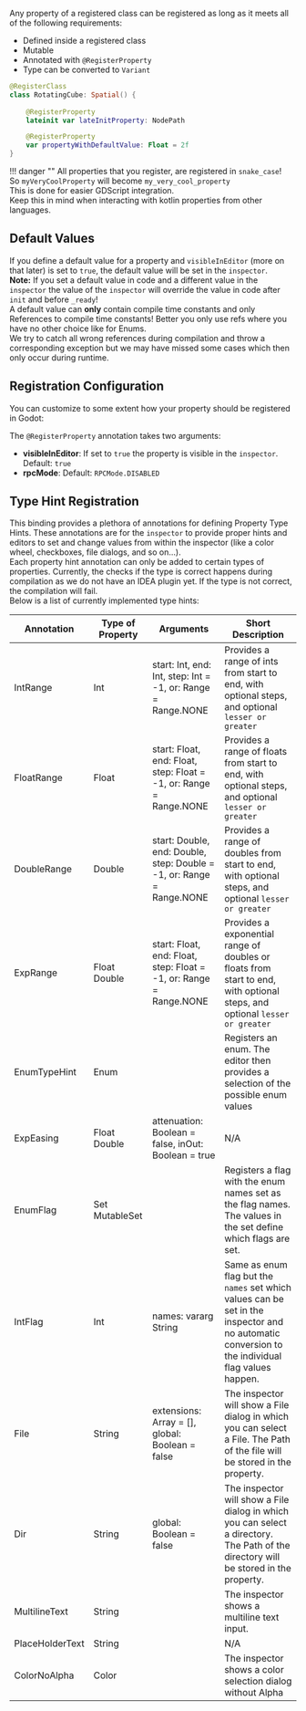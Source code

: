 Any property of a registered class can be registered as long as it meets all of the following requirements:  
 
 - Defined inside a registered class  
 - Mutable  
 - Annotated with `@RegisterProperty`  
 - Type can be converted to `Variant`  
 


```kotlin
@RegisterClass
class RotatingCube: Spatial() {
    
    @RegisterProperty  
    lateinit var lateInitProperty: NodePath

    @RegisterProperty
    var propertyWithDefaultValue: Float = 2f
}
```

!!! danger ""
    All properties that you register, are registered in `snake_case`!  
    So `myVeryCoolProperty` will become `my_very_cool_property`  
    This is done for easier GDScript integration.  
    Keep this in mind when interacting with kotlin properties from other languages.

## Default Values
If you define a default value for a property and `visibleInEditor` (more on that later) is set to `true`, the default value will be set in the `inspector`.   
**Note:** If you set a default value in code and a different value in the `inspector` the value of the `inspector` will override the value in code after `init` and before `_ready`!  
A default value can **only** contain compile time constants and only References to compile time constants! Better you only use refs where you have no other choice like for Enums.  
We try to catch all wrong references during compilation and throw a corresponding exception but we may have missed some cases which then only occur during runtime.


## Registration Configuration
You can customize to some extent how your property should be registered in Godot:

The `@RegisterProperty` annotation takes two arguments:

- **visibleInEditor**: If set to `true` the property is visible in the `inspector`. Default: `true`
- **rpcMode**: Default: `RPCMode.DISABLED`

## Type Hint Registration
This binding provides a plethora of annotations for defining Property Type Hints. These annotations are for the `inspector` to provide proper hints and editors to set and change values from within the inspector (like a color wheel, checkboxes, file dialogs, and so on...).  
Each property hint annotation can only be added to certain types of properties. Currently, the checks if the type is correct happens during compilation as we do not have an IDEA plugin yet. If the type is not correct, the compilation will fail.  
Below is a list of currently implemented type hints:  

| Annotation      | Type of Property           | Arguments                                                             | Short Description                                                                                                                                |
|-----------------|----------------------------|-----------------------------------------------------------------------|--------------------------------------------------------------------------------------------------------------------------------------------------|
| IntRange        | Int                        | start: Int, end: Int, step: Int = -1, or: Range = Range.NONE          | Provides a range of ints from start to end, with optional steps, and optional `lesser or greater`                                                |
| FloatRange      | Float                      | start: Float, end: Float, step: Float = -1, or: Range = Range.NONE    | Provides a range of floats from start to end, with optional steps, and optional `lesser or greater`                                              |
| DoubleRange     | Double                     | start: Double, end: Double, step: Double = -1, or: Range = Range.NONE | Provides a range of doubles from start to end, with optional steps, and optional `lesser or greater`                                             |
| ExpRange        | Float Double               | start: Float, end: Float, step: Float = -1, or: Range = Range.NONE    | Provides a exponential range of doubles or floats from start to end, with optional steps, and optional `lesser or greater`                       |
| EnumTypeHint    | Enum                       |                                                                       | Registers an enum. The editor then provides a selection of the possible enum values                                                              |
| ExpEasing       | Float Double               | attenuation: Boolean = false, inOut: Boolean = true                   | N/A                                                                                                                                              |
| EnumFlag        | Set<Enum> MutableSet<Enum> |                                                                       | Registers a flag with the enum names set as the flag names. The values in the set define which flags are set.                                    |
| IntFlag         | Int                        | names: vararg String                                                  | Same as enum flag but the `names` set which values can be set in the inspector and no automatic conversion to the individual flag values happen. |
| File            | String                     | extensions: Array<String> = [], global: Boolean = false               | The inspector will show a File dialog in which you can select a File. The Path of the file will be stored in the property.                       |
| Dir             | String                     | global: Boolean = false                                               | The inspector will show a File dialog in which you can select a directory. The Path of the directory will be stored in the property.             |
| MultilineText   | String                     |                                                                       | The inspector shows a multiline text input.                                                                                                      |
| PlaceHolderText | String                     |                                                                       | N/A                                                                                                                                              |
| ColorNoAlpha    | Color                      |                                                                       | The inspector shows a color selection dialog without Alpha                                                                                       |
